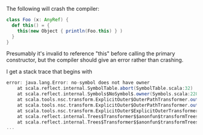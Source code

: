 The following will crash the compiler:

```scala
class Foo (x: AnyRef) {
  def this() = {
    this(new Object { println(Foo.this) } )
  }
}
```

Presumably it's invalid to reference "this" before calling the primary constructor, but the compiler should give an error rather than crashing.

I get a stack trace that begins with

```scala
error: java.lang.Error: no-symbol does not have owner
	at scala.reflect.internal.SymbolTable.abort(SymbolTable.scala:32)
	at scala.reflect.internal.Symbols$NoSymbol$.owner(Symbols.scala:2286)
	at scala.tools.nsc.transform.ExplicitOuter$OuterPathTransformer.outerSelect(ExplicitOuter.scala:214)
	at scala.tools.nsc.transform.ExplicitOuter$OuterPathTransformer.outerValue(ExplicitOuter.scala:200)
	at scala.tools.nsc.transform.ExplicitOuter$ExplicitOuterTransformer.transform(ExplicitOuter.scala:478)
	at scala.reflect.internal.Trees$Transformer$$anonfun$transformTrees$1.apply(Trees.scala:1462)
	at scala.reflect.internal.Trees$Transformer$$anonfun$transformTrees$1.apply(Trees.scala:1462)
...
```
